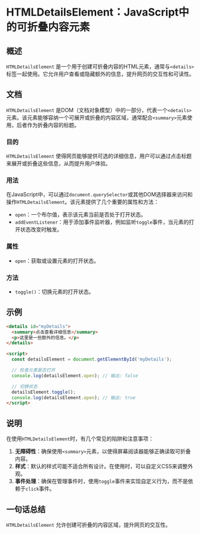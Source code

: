 <!--
Meta Description: # HTMLDetailsElement：JavaScript中的可折叠内容元素 ## 概述 `HTMLDetailsElement` 是一个用于创建可折叠内容的HTML元素，通常与`<details>`标签一起使用。它允许用户查看或隐藏额外的信息，提升网页的交互性和可读性。 ## 文档 `HTML...
Meta Keywords: htmldetailselement, details, summary, open, toggle
-->

# HTMLDetailsElement：JavaScript中的可折叠内容元素

## 概述
`HTMLDetailsElement` 是一个用于创建可折叠内容的HTML元素，通常与`<details>`标签一起使用。它允许用户查看或隐藏额外的信息，提升网页的交互性和可读性。

## 文档
`HTMLDetailsElement` 是DOM（文档对象模型）中的一部分，代表一个`<details>`元素。该元素能够容纳一个可展开或折叠的内容区域，通常配合`<summary>`元素使用，后者作为折叠内容的标题。

### 目的
`HTMLDetailsElement` 使得网页能够提供可选的详细信息，用户可以通过点击标题来展开或折叠这些信息，从而提升用户体验。

### 用法
在JavaScript中，可以通过`document.querySelector`或其他DOM选择器来访问和操作`HTMLDetailsElement`。该元素提供了几个重要的属性和方法：
- `open`：一个布尔值，表示该元素当前是否处于打开状态。
- `addEventListener`：用于添加事件监听器，例如监听`toggle`事件，当元素的打开状态改变时触发。

### 属性
- `open`：获取或设置元素的打开状态。

### 方法
- `toggle()`：切换元素的打开状态。

## 示例
```html
<details id="myDetails">
  <summary>点击查看详细信息</summary>
  <p>这里是一些额外的信息。</p>
</details>

<script>
  const detailsElement = document.getElementById('myDetails');

  // 检查元素是否打开
  console.log(detailsElement.open); // 输出: false

  // 切换状态
  detailsElement.toggle();
  console.log(detailsElement.open); // 输出: true
</script>
```

## 说明
在使用`HTMLDetailsElement`时，有几个常见的陷阱和注意事项：
1. **无障碍性**：确保使用`<summary>`元素，以使得屏幕阅读器能够正确读取可折叠内容。
2. **样式**：默认的样式可能不适合所有设计。在使用时，可以自定义CSS来调整外观。
3. **事件处理**：确保在管理事件时，使用`toggle`事件来实现自定义行为，而不是依赖于`click`事件。

## 一句话总结
`HTMLDetailsElement` 允许创建可折叠的内容区域，提升网页的交互性。